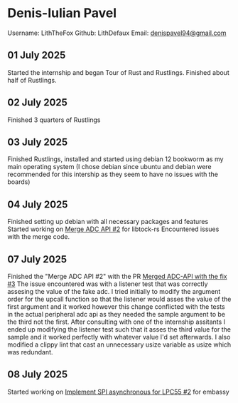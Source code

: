 # Denis-Iulian Pavel
Username: LithTheFox
Github: LithDefaux 
Email: denispavel94@gmail.com

## 01 July 2025
Started the internship and began Tour of Rust and Rustlings.
Finished about half of Rustlings.

## 02 July 2025
Finished 3 quarters of Rustlings

## 03 July 2025
Finished Rustlings, installed and started using debian 12 bookworm as my main operating system
(I chose debian since ubuntu and debian were recommended for this intership as they seem to have no issues with the boards)

## 04 July 2025
Finished setting up debian with all necessary packages and features
Started working on [Merge ADC API #2](https://github.com/WyliodrinEmbeddedIoT/libtock-rs/issues/2) for libtock-rs
Encountered issues with the merge code.

## 07 July 2025
Finished the "Merge ADC API #2" with the PR [Merged ADC-API with the fix #3](https://github.com/WyliodrinEmbeddedIoT/libtock-rs/pull/3)
The issue encountered was with a listener test that was correctly assesing the value of the fake adc. I tried initially
to modify the argument order for the upcall function so that the listener would asses the value of the first
argument and it worked however this change conflicted with the tests in the actual peripheral adc api as they needed the sample
argument to be the third not the first. After consulting with one of the internship assitants I ended up modifying the listener test
such that it asses the third value for the sample and it worked perfectly with whatever value I'd set afterwards.
I also modified a clippy lint that cast an unnecessary usize variable as usize which was redundant.

## 08 July 2025
Started working on [Implement SPI asynchronous for LPC55 #2](https://github.com/WyliodrinEmbeddedIoT/embassy/issues/2) for embassy



